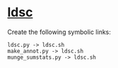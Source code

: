 # [ldsc](https://hpc.nih.gov/apps/ldsc.html)

Create the following symbolic links:
```
ldsc.py -> ldsc.sh
make_annot.py -> ldsc.sh
munge_sumstats.py -> ldsc.sh
```
